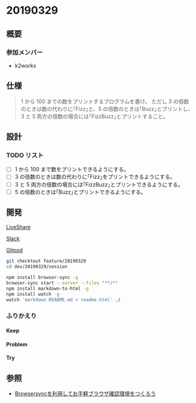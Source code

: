 # 20190329

## 概要

### 参加メンバー

- k2works

## 仕様

> 1 から 100 までの数をプリントするプログラムを書け。
> ただし 3 の倍数のときは数の代わりに｢Fizz｣と、5 の倍数のときは｢Buzz｣とプリントし、3 と 5 両方の倍数の場合には｢FizzBuzz｣とプリントすること。

## 設計

### TODO リスト

- [ ] 1 から 100 まで数をプリントできるようにする。
- [ ] 3 の倍数のときは数の代わりに｢Fizz｣をプリントできるようにする。
- [ ] 3 と 5 両方の倍数の場合には｢FizzBuzz｣とプリントできるようにする。
- [ ] 5 の倍数のときは｢Buzz｣とプリントできるようにする。

## 開発
[LiveShare](https://insiders.liveshare.vsengsaas.visualstudio.com/join?06F4B1AFB2AE7D1F1992E6FFC97BB3F8307F)

[Slack](https://hiroshima-arc-talk.slack.com/messages/CDHQME7NU/details/)

[Gitpod](https://gitpod.io#https://github.com/hiroshima-arc/re_zero_tdd.git)

```bash
git checktout feature/20190329
cd dev/20190329/session
```

```bash
npm install browser-sync -g
browser-sync start --server --files "**/*"
npm install markdown-to-html -g
npm install watch -g
watch 'markdown README.md > readme.html' ./
```

### ふりかえり

#### Keep

#### Problem

#### Try

## 参照

- [Browsersyncを利用してお手軽ブラウザ確認環境をつくろう](https://tech.medpeer.co.jp/entry/2015/06/09/071758)